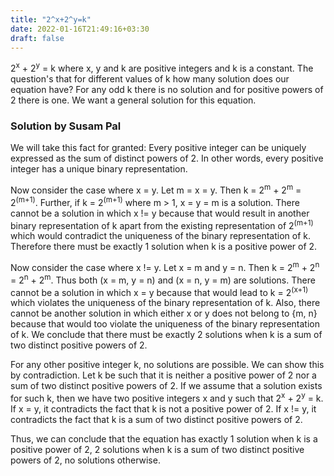 ```yaml
---
title: "2^x+2^y=k"
date: 2022-01-16T21:49:16+03:30
draft: false
---
```

2<sup>x</sup> + 2<sup>y</sup> = k where x, y and k are positive integers and k is a constant. The question's that for different values of k how many solution does our equation have? For any odd k there is no solution and for positive powers of 2 there is one. We want a general solution for this equation.

### Solution by Susam Pal

We will take this fact for granted: Every positive integer can be uniquely expressed as the sum of distinct powers of 2. In other words, every positive integer has a unique binary representation.

Now consider the case where x = y. Let m = x = y. Then k = 2<sup>m</sup> + 2<sup>m</sup> = 2<sup>(m+1)</sup>. Further, if k = 2<sup>(m+1)</sup> where m > 1, x = y = m is a solution. There cannot be a solution in which x != y because that would result in another binary representation of k apart from the existing representation of 2<sup>(m+1)</sup> which would contradict the uniqueness of the binary representation of k. Therefore there must be exactly 1 solution when k is a positive power of 2.

Now consider the case where x != y. Let x = m and y = n. Then k = 2<sup>m</sup> + 2<sup>n</sup> = 2<sup>n</sup> + 2<sup>m</sup>. Thus both (x = m, y = n) and (x = n, y = m) are solutions. There cannot be a solution in which x = y because that would lead to k = 2<sup>(x+1)</sup> which violates the uniqueness of the binary representation of k. Also, there cannot be another solution in which either x or y does not belong to {m, n} because that would too violate the uniqueness of the binary representation of k. We conclude that there must be exactly 2 solutions when k is a sum of two distinct positive powers of 2.

For any other positive integer k, no solutions are possible. We can show this by contradiction. Let k be such that it is neither a positive power of 2 nor a sum of two distinct positive powers of 2. If we assume that a solution exists for such k, then we have two positive integers x and y such that 2<sup>x</sup> + 2<sup>y</sup> = k. If x = y, it contradicts the fact that k is not a positive power of 2. If x != y, it contradicts the fact that k is a sum of two distinct positive powers of 2.

Thus, we can conclude that the equation has exactly 1 solution when k is a positive power of 2, 2 solutions when k is a sum of two distinct positive powers of 2, no solutions otherwise.
